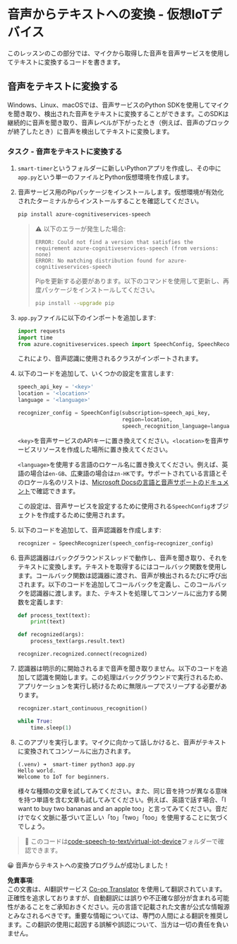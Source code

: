 <!--
CO_OP_TRANSLATOR_METADATA:
{
  "original_hash": "c0550b254b9ba2539baf1e6bb5fc05f8",
  "translation_date": "2025-08-25T00:23:56+00:00",
  "source_file": "6-consumer/lessons/1-speech-recognition/virtual-device-speech-to-text.md",
  "language_code": "ja"
}
-->
# 音声からテキストへの変換 - 仮想IoTデバイス

このレッスンのこの部分では、マイクから取得した音声を音声サービスを使用してテキストに変換するコードを書きます。

## 音声をテキストに変換する

Windows、Linux、macOSでは、音声サービスのPython SDKを使用してマイクを聞き取り、検出された音声をテキストに変換することができます。このSDKは継続的に音声を聞き取り、音声レベルが下がったとき（例えば、音声のブロックが終了したとき）に音声を検出してテキストに変換します。

### タスク - 音声をテキストに変換する

1. `smart-timer`というフォルダーに新しいPythonアプリを作成し、その中に`app.py`という単一のファイルとPython仮想環境を作成します。

1. 音声サービス用のPipパッケージをインストールします。仮想環境が有効化されたターミナルからインストールすることを確認してください。

    ```sh
    pip install azure-cognitiveservices-speech
    ```

    > ⚠️ 以下のエラーが発生した場合:
    >
    > ```output
    > ERROR: Could not find a version that satisfies the requirement azure-cognitiveservices-speech (from versions: none)
    > ERROR: No matching distribution found for azure-cognitiveservices-speech
    > ```
    >
    > Pipを更新する必要があります。以下のコマンドを使用して更新し、再度パッケージをインストールしてください。
    >
    > ```sh
    > pip install --upgrade pip
    > ```

1. `app.py`ファイルに以下のインポートを追加します:

    ```python
    import requests
    import time
    from azure.cognitiveservices.speech import SpeechConfig, SpeechRecognizer
    ```

    これにより、音声認識に使用されるクラスがインポートされます。

1. 以下のコードを追加して、いくつかの設定を宣言します:

    ```python
    speech_api_key = '<key>'
    location = '<location>'
    language = '<language>'

    recognizer_config = SpeechConfig(subscription=speech_api_key,
                                     region=location,
                                     speech_recognition_language=language)
    ```

    `<key>`を音声サービスのAPIキーに置き換えてください。`<location>`を音声サービスリソースを作成した場所に置き換えてください。

    `<language>`を使用する言語のロケール名に置き換えてください。例えば、英語の場合は`en-GB`、広東語の場合は`zn-HK`です。サポートされている言語とそのロケール名のリストは、[Microsoft Docsの言語と音声サポートのドキュメント](https://docs.microsoft.com/azure/cognitive-services/speech-service/language-support?WT.mc_id=academic-17441-jabenn#speech-to-text)で確認できます。

    この設定は、音声サービスを設定するために使用される`SpeechConfig`オブジェクトを作成するために使用されます。

1. 以下のコードを追加して、音声認識器を作成します:

    ```python
    recognizer = SpeechRecognizer(speech_config=recognizer_config)
    ```

1. 音声認識器はバックグラウンドスレッドで動作し、音声を聞き取り、それをテキストに変換します。テキストを取得するにはコールバック関数を使用します。コールバック関数は認識器に渡され、音声が検出されるたびに呼び出されます。以下のコードを追加してコールバックを定義し、このコールバックを認識器に渡します。また、テキストを処理してコンソールに出力する関数を定義します:

    ```python
    def process_text(text):
        print(text)

    def recognized(args):
        process_text(args.result.text)
    
    recognizer.recognized.connect(recognized)
    ```

1. 認識器は明示的に開始されるまで音声を聞き取りません。以下のコードを追加して認識を開始します。この処理はバックグラウンドで実行されるため、アプリケーションを実行し続けるために無限ループでスリープする必要があります。

    ```python
    recognizer.start_continuous_recognition()

    while True:
        time.sleep(1)
    ```

1. このアプリを実行します。マイクに向かって話しかけると、音声がテキストに変換されてコンソールに出力されます。

    ```output
    (.venv) ➜  smart-timer python3 app.py
    Hello world.
    Welcome to IoT for beginners.
    ```

    様々な種類の文章を試してみてください。また、同じ音を持つが異なる意味を持つ単語を含む文章も試してみてください。例えば、英語で話す場合、「I want to buy two bananas and an apple too」と言ってみてください。音だけでなく文脈に基づいて正しい「to」「two」「too」を使用することに気づくでしょう。

> 💁 このコードは[code-speech-to-text/virtual-iot-device](../../../../../6-consumer/lessons/1-speech-recognition/code-speech-to-text/virtual-iot-device)フォルダーで確認できます。

😀 音声からテキストへの変換プログラムが成功しました！

**免責事項**:  
この文書は、AI翻訳サービス [Co-op Translator](https://github.com/Azure/co-op-translator) を使用して翻訳されています。正確性を追求しておりますが、自動翻訳には誤りや不正確な部分が含まれる可能性があることをご承知おきください。元の言語で記載された文書が公式な情報源とみなされるべきです。重要な情報については、専門の人間による翻訳を推奨します。この翻訳の使用に起因する誤解や誤認について、当方は一切の責任を負いません。